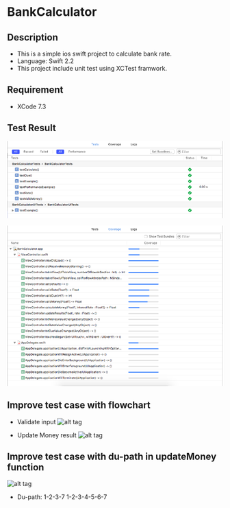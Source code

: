 # BankCalculator
## Description
- This is a simple ios swift project to calculate bank rate.
- Language: Swift 2.2
- This project include unit test using XCTest framwork.

## Requirement
- XCode 7.3

## Test Result

![alt tag](https://github.com/dungntm58/int3117-2016/raw/master/LeAnhSon/BT1/Resource/Screen%20Shot%202016-09-27%20at%2008.33.54.png)

![alt tag](https://github.com/dungntm58/int3117-2016/raw/master/LeAnhSon/BT1/Resource/Screen%20Shot%202016-09-27%20at%2008.33.30.png)

## Improve test case with flowchart

- Validate input
![alt tag](https://github.com/dungntm58/int3117-2016/blob/master/LeAnhSon/BT2/Resource/bankCaculator.png)

- Update Money result
![alt tag](https://github.com/dungntm58/int3117-2016/blob/master/LeAnhSon/BT2/Resource/bankCaculatorUpdateMoney.png)

## Improve test case with du-path in updateMoney function

![alt tag](https://github.com/dungntm58/int3117-2016/blob/master/LeAnhSon/BT3/Resource/bankCaculatorDUPath.png)

- Du-path: 1-2-3-7
           1-2-3-4-5-6-7
